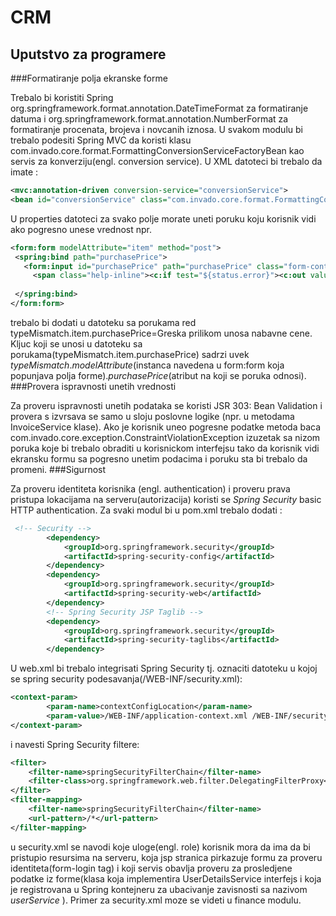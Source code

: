 # CRM

## Uputstvo za programere

###Formatiranje polja ekranske forme

Trebalo bi koristiti Spring org.springframework.format.annotation.DateTimeFormat za formatiranje datuma i 
org.springframework.format.annotation.NumberFormat za formatiranje procenata, brojeva i novcanih iznosa. 
U svakom modulu bi trebalo podesiti Spring MVC da koristi klasu com.invado.core.format.FormattingConversionServiceFactoryBean 
kao servis za konverziju(engl. conversion service). U XML datoteci bi trebalo da imate :
```xml
<mvc:annotation-driven conversion-service="conversionService">
<bean id="conversionService" class="com.invado.core.format.FormattingConversionServiceFactoryBean" />
```
U properties datoteci za svako polje morate uneti poruku koju korisnik vidi ako pogresno unese vrednost npr.
```xml
<form:form modelAttribute="item" method="post">
 <spring:bind path="purchasePrice">
   <form:input id="purchasePrice" path="purchasePrice" class="form-control" />
     <span class="help-inline"><c:if test="${status.error}"><c:out value="${status.errorMessage}" /></c:if></span>
         
 </spring:bind>
</form:form>
```
trebalo bi dodati u datoteku sa porukama red typeMismatch.item.purchasePrice=Greska prilikom unosa nabavne cene. Kljuc koji se unosi u datoteku sa porukama(typeMismatch.item.purchasePrice) sadrzi uvek _typeMismatch_._modelAttribute_(instanca navedena u form:form koja popunjava polja forme)._purchasePrice_(atribut na koji se poruka odnosi).
###Provera ispravnosti unetih vrednosti

Za proveru ispravnosti unetih podataka se koristi JSR 303: Bean Validation i 
provera s izvrsava se samo u sloju poslovne logike (npr. u metodama InvoiceService klase). 
Ako je korisnik uneo pogresne podatke metoda
 baca com.invado.core.exception.ConstraintViolationException izuzetak sa nizom 
poruka koje bi trebalo obraditi u korisnickom interfejsu tako da korisnik vidi 
ekransku formu sa pogresno unetim podacima i poruku sta bi trebalo da promeni. 
###Sigurnost

Za proveru identiteta korisnika (engl. authentication) i proveru prava pristupa lokacijama na serveru(autorizacija) koristi se _Spring Security_ basic HTTP authentication.
Za svaki modul bi u pom.xml trebalo dodati :
```xml
 <!-- Security -->
        <dependency>
            <groupId>org.springframework.security</groupId>
            <artifactId>spring-security-config</artifactId>
        </dependency>
        <dependency>
            <groupId>org.springframework.security</groupId>
            <artifactId>spring-security-web</artifactId>
        </dependency>   
        <!-- Spring Security JSP Taglib -->     
        <dependency>
            <groupId>org.springframework.security</groupId>
            <artifactId>spring-security-taglibs</artifactId>
        </dependency>        
```
U web.xml bi trebalo integrisati Spring Security tj. oznaciti datoteku u kojoj se spring security podesavanja(/WEB-INF/security.xml):
```xml
<context-param>
        <param-name>contextConfigLocation</param-name>
        <param-value>/WEB-INF/application-context.xml /WEB-INF/security.xml</param-value>
</context-param>    
```
i navesti Spring Security filtere:
```xml
<filter>
    <filter-name>springSecurityFilterChain</filter-name>
    <filter-class>org.springframework.web.filter.DelegatingFilterProxy</filter-class>
</filter>
<filter-mapping>
    <filter-name>springSecurityFilterChain</filter-name>
    <url-pattern>/*</url-pattern>
</filter-mapping>
```
u security.xml se navodi koje uloge(engl. role) korisnik mora da ima da bi pristupio resursima na serveru, koja jsp stranica pirkazuje formu za proveru identiteta(form-login tag) i koji servis obavlja proveru za prosledjene podatke iz forme(klasa koja implementira UserDetailsService interfejs i koja je registrovana u Spring kontejneru za ubacivanje zavisnosti sa nazivom _userService_ ). Primer za security.xml moze se videti u finance modulu.
